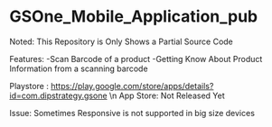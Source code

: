 # GSOne_Mobile_Application_pub

Noted:
This Repository is Only Shows a Partial Source Code

Features:
-Scan Barcode of a product
-Getting Know About Product Information from a scanning barcode

Playstore :  https://play.google.com/store/apps/details?id=com.dipstrategy.gsone \n
App Store: Not Released Yet

Issue:
Sometimes Responsive is not supported in big size devices
